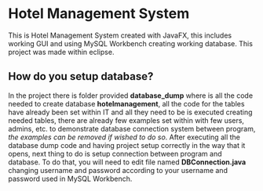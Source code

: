 # Hotel Management System
This is Hotel Management System created with JavaFX, this includes working GUI and using MySQL Workbench creating working database. This project was made within eclipse.

## How do you setup database?
In the project there is folder provided **database_dump** where is all the code needed to create database **hotelmanagement**, all the code for the tables have already been set within IT and all they need to be is executed creating needed tables, there are already few examples set within with few users, admins, etc. to demonstrate database connection system between program, *the examples can be removed if wished to do so*. After executing all the database dump code and having project setup correctly in the way that it opens, next thing to do is setup connection between program and database. To do that, you will need to edit file named **DBConnection.java** changing username and password according to your username and password used in MySQL Workbench. 

